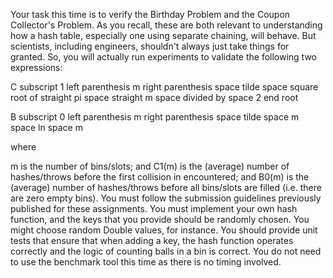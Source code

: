 Your task this time is to verify the Birthday Problem and the Coupon Collector's Problem. As you recall, these are both relevant to understanding how a hash table, especially one using separate chaining, will behave. But scientists, including engineers, shouldn't always just take things for granted. So, you will actually run experiments to validate the following two expressions:

 C subscript 1 left parenthesis m right parenthesis space tilde space square root of straight pi space straight m space divided by space 2 end root

 B subscript 0 left parenthesis m right parenthesis space tilde space m space ln space m

where

m is the number of bins/slots; and
C1(m) is the (average) number of hashes/throws before the first collision in encountered; and
B0(m) is the (average) number of hashes/throws before all bins/slots are filled (i.e. there are zero empty bins).
You must follow the submission guidelines previously published for these assignments. You must implement your own hash function, and the keys that you provide should be randomly chosen. You might choose random Double values, for instance. You should provide unit tests that ensure that when adding a key, the hash function operates correctly and the logic of counting balls in a bin is correct. You do not need to use the benchmark tool this time as there is no timing involved.

